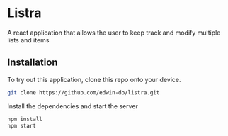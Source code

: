 # Listra
A react application that allows the user to keep track and modify multiple lists and items

## Installation

To try out this application, clone this repo onto your device. 

```bash
git clone https://github.com/edwin-do/listra.git
```

Install the dependencies and start the server

```bash
npm install
npm start
```
